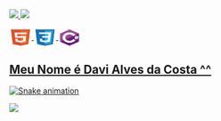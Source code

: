 ##

 <div>
  <a href="https://github.com/Davi4076018">
  <img height="180em" src="https://github-readme-stats.vercel.app/api?username=Davi4076018&show_icons=true&theme=merko&include_all_commits=true&count_private=true"/>
  <img height="180em" src="https://github-readme-stats.vercel.app/api/top-langs/?username=Davi4076018&layout=compact&langs_count=7&theme=merko"/>
</div>
 <div style="display: inline_block"><br>
  <img align="center" alt="HTML" height="30" width="40" src="https://raw.githubusercontent.com/devicons/devicon/master/icons/html5/html5-original.svg">
  <img align="center" alt="CSS" height="30" width="40" src="https://raw.githubusercontent.com/devicons/devicon/master/icons/css3/css3-original.svg">
  <img align="center" alt="Csharp" height="30" width="40" src="https://raw.githubusercontent.com/devicons/devicon/master/icons/csharp/csharp-original.svg">
</div>


## Meu Nome é Davi Alves da Costa ^^

    
    
![Snake animation](https://github.com/Davi4076018/Davi4076018/blob/output/github-contribution-grid-snake.svg)


![](https://komarev.com/ghpvc/?username=Davi4076018&color=green)
